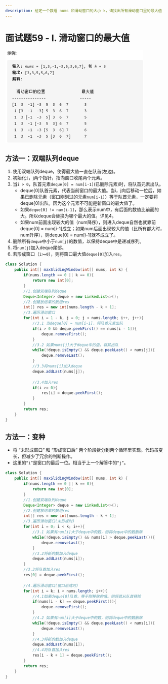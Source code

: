 ```yaml
---
description: 给定一个数组 nums 和滑动窗口的大小 k，请找出所有滑动窗口里的最大值
---
```


# 面试题59 - I. 滑动窗口的最大值

![](../.gitbook/assets/image%20%289%29.png)

## 方法一：双端队列deque

1. 使用双端队列deque，使得最大值一直在队首\(左边\)。
2. 初始化`i`，j两个指针，指向窗口收尾两个元素。
3. 当`i > 0`，队首元素`deque[0] = num[i-1]`\(已删除元素\)时，将队首元素出队。
   * deque\[0\]队首元素，代表当前窗口的最大值。当i，j向后移动一位后，如果已删除元素（窗口刚划过的元素`num[i-1]`）等于队首元素，一定要将deque\[0\]出队。因为这个元素不可能是新窗口的最大值了。
   * 如果`deque[0] != num[i-1]`，那么表示num中，有后面的数值比前面的大。所以deque会替换为哪个最大的值。详见4。
   * 如果num前面出现较大的值（num降序），则进入deque自然也就靠前deque\[0\] = num\[i-1\]成立；如果num后面出现较大的值（比所有都大时，num升序），则deque\[0\] = num\[i-1\]就不成立了。
4. 删除所有`deque`中小于`num[j]`的数值，以保持deque中是递减序列。
5. 将`num[j]`加入deque尾部。
6. 若形成窗口（`i>=0`），则将窗口最大值`deque[0]`加入`res`。

```java
class Solution {
    public int[] maxSlidingWindow(int[] nums, int k) {
        if(nums.length == 0 || k == 0){
            return new int[0];
        }
        //1.创建双端队列deque
        Deque<Integer> deque = new LinkedList<>();
        //2.创建放结果的数组res
        int[] res = new int[nums.length - k + 1];
        //3.遍历滑动窗口
        for(int i = 1 - k, j = 0; j < nums.length; i++, j++){
            //3.1 当deque[0] = num[i-1]，将队首元素出队
            if(i > 0 && deque.peekFirst() == nums[i - 1]){
                deque.removeFirst();
            }
            //3.2 如果nums[j]大于deque中的值，将其出队
            while(!deque.isEmpty() && deque.peekLast() < nums[j]){
                deque.removeLast();
            }
            //3.3将nums[i]加入deque
            deque.addLast(nums[j]);

            //3.4加入res
            if(i >= 0){
                res[i] = deque.peekFirst();
            }
        }
        return res;
    }
}
```

## 方法一：变种

* 将 “未形成窗口” 和 “形成窗口后” 两个阶段拆分到两个循环里实现。代码虽变长，但减少了冗余的判断操作。
* 这里的`“i”`是窗口的最后一位。相当于上一个解答中的`“j”`。

```java
class Solution {
    public int[] maxSlidingWindow(int[] nums, int k) {
        if(nums.length == 0 || k == 0){
            return new int[0];
        }
        //1.创建双端队列deque
        Deque<Integer> deque = new LinkedList<>();
        //2.创建放结果的数组res
        int[] res = new int[nums.length - k + 1];
        //3.遍历滑动窗口(未形成时)
        for(int i = 0; i < k; i++){
            //3.1 如果有num[i]大于deque中的数，则将deque中的数删除
            while(!deque.isEmpty() && nums[i] > deque.peekLast()){
                deque.removeLast();
            }
            //3.2将新的数加入deque
            deque.addLast(nums[i]);
        }
        //3.3将队首加入res
        res[0] = deque.peekFirst();

        //4.遍历滑动窗口(窗口形成时)
        for(int i = k; i < nums.length; i++){
            //4.1如果deque[0]队首，等于刚移除的值。则将其从队首移除
            if(nums[i - k] == deque.peekFirst()){
                deque.removeFirst();
            }
            //4.2 如果有num[i]大于deque中的数，则将deque中的数删除
            while(!deque.isEmpty() && deque.peekLast() < nums[i]){
                deque.removeLast();
            }
            //4.3将新的数加入deque
            deque.addLast(nums[i]);
            //4.4将队首加入res
            res[i - k + 1] = deque.peekFirst();
        }
        return res;
    }
}
```

